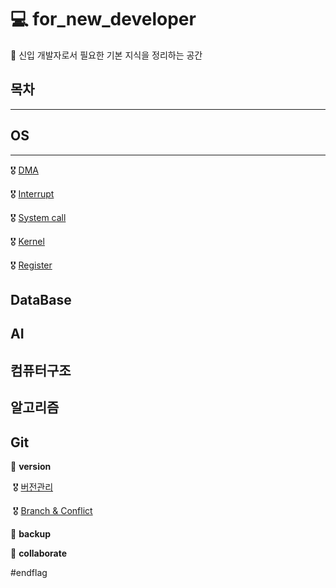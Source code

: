 # 💻 for_new_developer
🚩 신입 개발자로서 필요한 기본 지식을 정리하는 공간



## 목차

---

## OS

---

🎖 [DMA](./OS/DMA.md)

🎖 [Interrupt](./OS/Interrupt.md)

🎖 [System call](./OS/System_call.md)

🎖 [Kernel](./OS/Kernel.md)

🎖 [Register](./OS/Register.md)





## DataBase

## AI

## 컴퓨터구조

## 알고리즘



## Git

🥇 **version**

​	🎖 [버전관리](./Git/버전관리.md)

​	🎖 [Branch & Conflict](./Git/Branch_and_conflict.md)

🥈 **backup**

🥉 **collaborate**





#endflag

